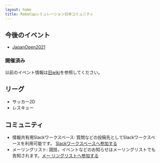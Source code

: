```yaml
---
layout: home
title: RoboCupシミュレーション日本コミュニティ
---
```


## 今後のイベント
- [JapanOpen2021](events/2021/japanopen)

### 開催済み

 以前のイベント情報は[旧wiki](http://rc-oz.osdn.jp/)を参照してください。

## リーグ

- サッカー2D
- レスキュー


## コミュニティ

- 情報共有用Slackワークスペース:
質問などの投稿先としてSlackワークスペースを利用可能です。
[Slackワークスペースへ参加する](https://join.slack.com/t/simjp/shared_invite/zt-pbswx59u-kOxiZ3qYoQ09JLDxr~PeBQ)
- メーリングリスト:
競技，イベントなどのお知らせはメーリングリストでも告知されます。[メー
リングリストへ参加する](http://lists.sourceforge.jp/mailman/listinfo/rc-oz-simjp)
